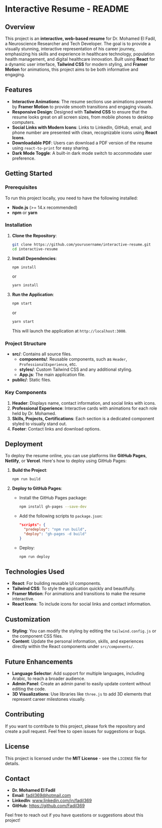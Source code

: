 # Interactive Resume - README

## Overview

This project is an **interactive, web-based resume** for Dr. Mohamed El Fadil, a Neuroscience Researcher and Tech Developer. The goal is to provide a visually stunning, interactive representation of his career journey, emphasizing his skills and experience in healthcare technology, population health management, and digital healthcare innovation. Built using **React** for a dynamic user interface, **Tailwind CSS** for modern styling, and **Framer Motion** for animations, this project aims to be both informative and engaging.

## Features

- **Interactive Animations**: The resume sections use animations powered by **Framer Motion** to provide smooth transitions and engaging visuals.
- **Responsive Design**: Designed with **Tailwind CSS** to ensure that the resume looks great on all screen sizes, from mobile phones to desktop computers.
- **Social Links with Modern Icons**: Links to LinkedIn, GitHub, email, and phone number are presented with clean, recognizable icons using **React Icons**.
- **Downloadable PDF**: Users can download a PDF version of the resume using `react-to-print` for easy sharing.
- **Dark Mode Toggle**: A built-in dark mode switch to accommodate user preference.

## Getting Started

### Prerequisites

To run this project locally, you need to have the following installed:

- **Node.js** (>= 14.x recommended)
- **npm** or **yarn**

### Installation

1. **Clone the Repository**:
   ```bash
   git clone https://github.com/yourusername/interactive-resume.git
   cd interactive-resume
   ```

2. **Install Dependencies**:
   ```bash
   npm install
   ```
   or
   ```bash
   yarn install
   ```

3. **Run the Application**:
   ```bash
   npm start
   ```
   or
   ```bash
   yarn start
   ```
   This will launch the application at `http://localhost:3000`.

### Project Structure

- **src/**: Contains all source files.
  - **components/**: Reusable components, such as `Header`, `ProfessionalExperience`, etc.
  - **styles/**: Custom Tailwind CSS and any additional styling.
  - **App.js**: The main application file.
- **public/**: Static files.

### Key Components

1. **Header**: Displays name, contact information, and social links with icons.
2. **Professional Experience**: Interactive cards with animations for each role held by Dr. Mohamed.
3. **Skills, Projects, Certifications**: Each section is a dedicated component styled to visually stand out.
4. **Footer**: Contact links and download options.

## Deployment

To deploy the resume online, you can use platforms like **GitHub Pages**, **Netlify**, or **Vercel**. Here's how to deploy using GitHub Pages:

1. **Build the Project**:
   ```bash
   npm run build
   ```

2. **Deploy to GitHub Pages**:
   - Install the GitHub Pages package:
     ```bash
     npm install gh-pages --save-dev
     ```
   - Add the following scripts to `package.json`:
     ```json
     "scripts": {
       "predeploy": "npm run build",
       "deploy": "gh-pages -d build"
     }
     ```
   - Deploy:
     ```bash
     npm run deploy
     ```

## Technologies Used

- **React**: For building reusable UI components.
- **Tailwind CSS**: To style the application quickly and beautifully.
- **Framer Motion**: For animations and transitions to make the resume interactive.
- **React Icons**: To include icons for social links and contact information.

## Customization

- **Styling**: You can modify the styling by editing the `tailwind.config.js` or the component CSS files.
- **Content**: Update the personal information, skills, and experiences directly within the React components under `src/components/`.

## Future Enhancements

- **Language Selector**: Add support for multiple languages, including Arabic, to reach a broader audience.
- **Admin Panel**: Create an admin panel to easily update content without editing the code.
- **3D Visualizations**: Use libraries like `three.js` to add 3D elements that represent career milestones visually.

## Contributing

If you want to contribute to this project, please fork the repository and create a pull request. Feel free to open issues for suggestions or bugs.

## License

This project is licensed under the **MIT License** - see the `LICENSE` file for details.

## Contact

- **Dr. Mohamed El Fadil**
- **Email**: fadil369@hotmail.com
- **LinkedIn**: www.linkedin.com/in/fadil369
- **GitHub**: https://github.com/Fadil369

Feel free to reach out if you have questions or suggestions about this project!

